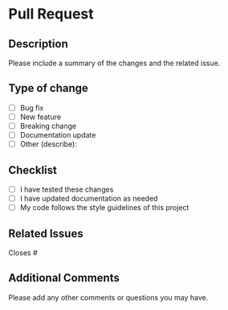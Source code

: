 # Pull Request

## Description

Please include a summary of the changes and the related issue. 

## Type of change

- [ ] Bug fix
- [ ] New feature
- [ ] Breaking change
- [ ] Documentation update
- [ ] Other (describe):

## Checklist

- [ ] I have tested these changes
- [ ] I have updated documentation as needed
- [ ] My code follows the style guidelines of this project

## Related Issues

Closes #

## Additional Comments
Please add any other comments or questions you may have.
